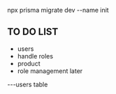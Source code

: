 npx prisma migrate dev --name init




 


TO DO LIST
----------
- users
- handle roles
- product
- role management later

---users table


<script setup>


</script>
<template>
    <div class="flex">
        <input
          
            placeholder="Search..."
            type="text"
            class="mb-2 border rounded-md py-2 px-2 shadow-md"
        />
    </div>

    <table class="bg-white rounded-md w-full shadow-md border border-gray-300">
        <thead>
            <tr class="bg-gray-100 text-left">
                <td class="border border-gray-300 py-2 px-4">#</td>
                <td class="border border-gray-300 py-2 px-4">Name</td>
                <td class="border border-gray-300 py-2 px-4">Email</td>
                <td class="border border-gray-300 py-2 px-4">Role</td>
                <td class="border border-gray-300 py-2 px-4">Actions</td>
            </tr>
        </thead>

        <tbody>
            <tr
                class="text-left"
                v-for="(user, index) in users"
                :key="user?.id"
            >
                <td class="border border-gray-300 py-2 px-4">
                    {{ index + 1 }}
                </td>
                <td class="border border-gray-300 py-2 px-4">
                    {{ user?.name }}
                </td>
                <td class="border border-gray-300 py-2 px-4">
                    <a :href="'mailto:' + user?.email" class="text-indigo-700">
                        {{ user?.email }}
                    </a>
                </td>
                <td class="border border-gray-300 py-2 px-4">
                    {{ user?.role }}
                </td>
                <td class="border 0 border-gray-300 py-2 px-4">
                    
                </td>
            </tr>
        </tbody>
    </table>
</template>